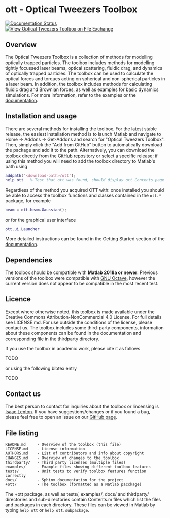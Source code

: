 ott - Optical Tweezers Toolbox
==============================

[![Documentation Status](https://readthedocs.org/projects/ott/badge/?version=latest)](https://ott.readthedocs.io/en/latest/?badge=latest)
[![View Optical Tweezers Toolbox on File Exchange](https://www.mathworks.com/matlabcentral/images/matlab-file-exchange.svg)](https://au.mathworks.com/matlabcentral/fileexchange/73541-optical-tweezers-toolbox)

Overview
--------

The Optical Tweezers Toolbox is a collection of methods for modelling
optically trapped particles.
The toolbox includes methods for modelling
tightly focussed laser beams, optical scattering, fluidic drag, and
dynamics of optically trapped particles.
The toolbox can be used to calculate the optical forces and torques
acting on spherical and non-spherical particles in a laser beam.
In addition, the toolbox includes methods for calculating fluidic
drag and Brownian forces, as well as examples for basic dynamics
simulations.
For more information, refer to the examples or the
[documentation](https://ott.readthedocs.io/).

Installation and usage
----------------------

There are several methods for installing the toolbox.
For the latest stable release, the easiest installation method
is to launch Matlab and navigate to Home -> Addons -> Get-Addons
and search for "Optical Tweezers Toolbox".  Then, simply click the
"Add from GitHub" button to automatically download the package and
add it to the path.
Alternatively, you can download the toolbox directly from the
[GitHub repository](https://github.com/ilent2/ott) or select a
specific release; if using this method you will need to add the
toolbox directory to Matlab's path using

```matlab
addpath('<download-path>/ott');
help ott   % Test that ott was found, should display ott Contents page
```

Regardless of the method you acquired OTT with: once installed you
should be able to access the toolbox functions and classes contained
in the `ott.*` package, for example

```matlab
beam = ott.beam.Gaussian();
```

or for the graphical user interface

```matlab
ott.ui.Launcher
```

More detailed instructions can be found in the Getting Started
section of the [documentation](https://ott.readthedocs.io/).

Dependencies
------------

The toolbox should be compatible with **Matlab 2018a or newer**.
Previous versions of the toolbox were compatible with
[GNU Octave](https://www.gnu.org/software/octave/), however the current
version does not appear to be compatible in the most recent test.

Licence
-------

Except where otherwise noted, this toolbox is made available under the
Creative Commons Attribution-NonCommercial 4.0 License.
For full details see LICENSE.md.
For use outside the conditions of the license, please contact us.
The toolbox includes some third-party components, information about
these components can be found in the documentation and corresponding
file in the thirdparty directory.

If you use the toolbox in academic work, please cite it as follows

TODO

or using the following bibtex entry

TODO

Contact us
----------

The best person to contact for inquiries about the toolbox or lincensing
is [Isaac Lenton](mailto:uqilento@uq.edu.au).
If you have suggestions/changes or if you found a bug, please feel free
to open an issue on our [GitHub page](https://github.com/ilent2/ott/issues).

File listing
------------

```
README.md     - Overview of the toolbox (this file)
LICENSE.md    - License information
AUTHORS.md    - List of contributors and info about copyright
CHANGES.md    - Overview of changes to the toolbox
thirdparty/   - Third party licenses (multiple files)
examples/     - Example files showing different toolbox features
tests/        - Unit tests to verify toolbox features function correctly
docs/         - Sphinx documentation for the project
+ott/         - The toolbox (formatted as a Matlab pacckage)
```

The +ott package, as well as tests/, examples/, docs/ and thirdparty/
directories and sub-directories contain Contents.m files which list
the files and packages in each directory.
These files can be viewed in Matlab by typing `help ott`
or `help ott.subpackage`.
